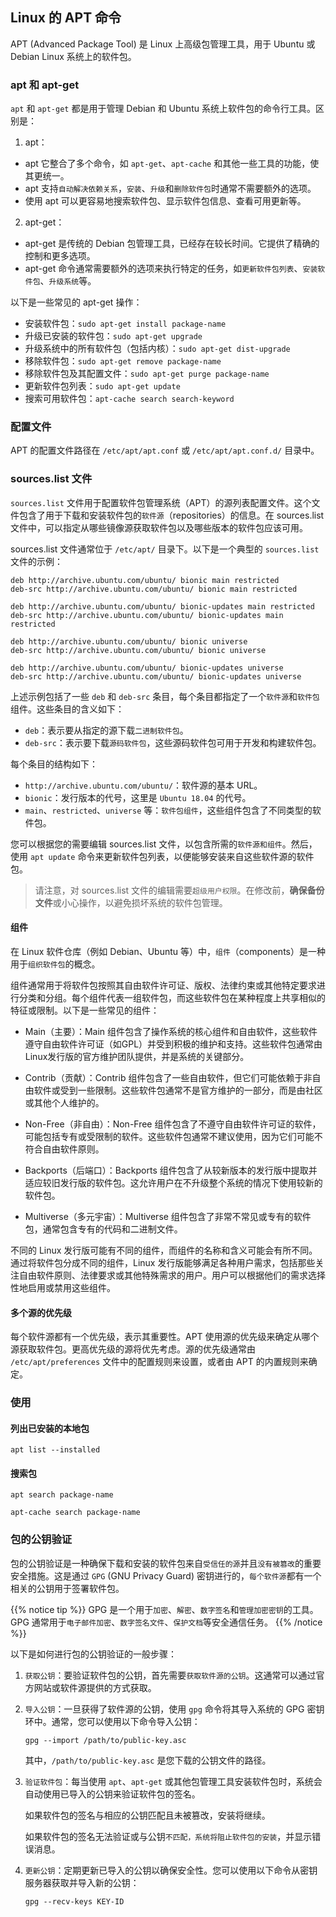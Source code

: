 ## Linux 的 APT 命令 
APT (Advanced Package Tool) 是 Linux 上高级包管理工具，用于 Ubuntu 或 Debian Linux 系统上的软件包。

### apt 和 apt-get

`apt` 和 `apt-get` 都是用于管理 Debian 和 Ubuntu 系统上软件包的命令行工具。区别是：

1. apt：

* apt 它整合了多个命令，如 `apt-get`、`apt-cache` 和其他一些工具的功能，使其更统一。
* apt 支持`自动解决依赖关系`，`安装`、`升级`和`删除软件包`时通常不需要额外的选项。
* 使用 apt 可以更容易地搜索软件包、显示软件包信息、查看可用更新等。

2. apt-get：

* apt-get 是传统的 Debian 包管理工具，已经存在较长时间。它提供了精确的控制和更多选项。
* apt-get 命令通常需要额外的选项来执行特定的任务，如`更新软件包列表`、`安装软件包`、`升级系统`等。

以下是一些常见的 apt-get 操作：

* 安装软件包：`sudo apt-get install package-name`
* 升级已安装的软件包：`sudo apt-get upgrade`
* 升级系统中的所有软件包（包括内核）：`sudo apt-get dist-upgrade`
* 移除软件包：`sudo apt-get remove package-name`
* 移除软件包及其配置文件：`sudo apt-get purge package-name`
* 更新软件包列表：`sudo apt-get update`
* 搜索可用软件包：`apt-cache search search-keyword`

### 配置文件

APT 的配置文件路径在 `/etc/apt/apt.conf` 或 `/etc/apt/apt.conf.d/` 目录中。

### sources.list 文件

`sources.list` 文件用于配置软件包管理系统（APT）的源列表配置文件。这个文件包含了用于下载和安装软件包的`软件源`（repositories）的信息。在 sources.list 文件中，可以指定从哪些镜像源获取软件包以及哪些版本的软件包应该可用。

sources.list 文件通常位于 `/etc/apt/` 目录下。以下是一个典型的 `sources.list` 文件的示例：

``` text
deb http://archive.ubuntu.com/ubuntu/ bionic main restricted
deb-src http://archive.ubuntu.com/ubuntu/ bionic main restricted

deb http://archive.ubuntu.com/ubuntu/ bionic-updates main restricted
deb-src http://archive.ubuntu.com/ubuntu/ bionic-updates main restricted

deb http://archive.ubuntu.com/ubuntu/ bionic universe
deb-src http://archive.ubuntu.com/ubuntu/ bionic universe

deb http://archive.ubuntu.com/ubuntu/ bionic-updates universe
deb-src http://archive.ubuntu.com/ubuntu/ bionic-updates universe

```

上述示例包括了一些 `deb` 和 `deb-src` 条目，每个条目都指定了一个`软件源`和`软件包`组件。这些条目的含义如下：

* `deb`：表示要从指定的源下载`二进制软件包`。
* `deb-src`：表示要下载`源码软件包`，这些源码软件包可用于开发和构建软件包。

每个条目的结构如下：

* `http://archive.ubuntu.com/ubuntu/`：软件源的基本 URL。
* `bionic`：发行版本的代号，这里是 `Ubuntu 18.04` 的代号。
* `main`、`restricted`、`universe` 等：`软件包组件`，这些组件包含了不同类型的软件包。

您可以根据您的需要编辑 sources.list 文件，以包含所需的`软件源和组件`。然后，使用 `apt update` 命令来更新软件包列表，以便能够安装来自这些软件源的软件包。

> 请注意，对 sources.list 文件的编辑需要`超级用户权限`。在修改前，**确保备份文件**或小心操作，以避免损坏系统的软件包管理。

#### 组件

在 Linux 软件仓库（例如 Debian、Ubuntu 等）中，`组件`（components）是一种用于`组织软件包`的概念。

组件通常用于将软件包按照其自由软件许可证、版权、法律约束或其他特定要求进行分类和分组。每个组件代表一组软件包，而这些软件包在某种程度上共享相似的特征或限制。以下是一些常见的组件：

* Main（主要）：Main 组件包含了操作系统的核心组件和自由软件，这些软件遵守自由软件许可证（如GPL）并受到积极的维护和支持。这些软件包通常由Linux发行版的官方维护团队提供，并是系统的关键部分。

* Contrib（贡献）：Contrib 组件包含了一些自由软件，但它们可能依赖于非自由软件或受到一些限制。这些软件包通常不是官方维护的一部分，而是由社区或其他个人维护的。

* Non-Free（非自由）：Non-Free 组件包含了不遵守自由软件许可证的软件，可能包括专有或受限制的软件。这些软件包通常不建议使用，因为它们可能不符合自由软件原则。

* Backports（后端口）：Backports 组件包含了从较新版本的发行版中提取并适应较旧发行版的软件包。这允许用户在不升级整个系统的情况下使用较新的软件包。

* Multiverse（多元宇宙）：Multiverse 组件包含了非常不常见或专有的软件包，通常包含专有的代码和二进制文件。

不同的 Linux 发行版可能有不同的组件，而组件的名称和含义可能会有所不同。通过将软件包分成不同的组件，Linux 发行版能够满足各种用户需求，包括那些关注自由软件原则、法律要求或其他特殊需求的用户。用户可以根据他们的需求选择性地启用或禁用这些组件。

#### 多个源的优先级

每个软件源都有一个优先级，表示其重要性。APT 使用源的优先级来确定从哪个源获取软件包。更高优先级的源将优先考虑。源的优先级通常由 `/etc/apt/preferences` 文件中的配置规则来设置，或者由 APT 的内置规则来确定。

### 使用

#### 列出已安装的本地包

``` shell
apt list --installed
```

#### 搜索包

``` shell
apt search package-name
```

``` shell
apt-cache search package-name
```

### 包的公钥验证

包的公钥验证是一种确保下载和安装的软件包来自`受信任的源`并且`没有被篡改`的重要安全措施。这是通过 `GPG` (GNU Privacy Guard) 密钥进行的，`每个软件源`都有一个相关的公钥用于签署软件包。

{{% notice tip %}}
GPG 是一个用于`加密`、`解密`、`数字签名`和`管理加密密钥`的工具。GPG 通常用于`电子邮件加密`、`数字签名文件`、`保护文档`等安全通信任务。
{{% /notice %}}

以下是如何进行包的公钥验证的一般步骤：

1. `获取公钥`：要验证软件包的公钥，首先需要`获取软件源的公钥`。这通常可以通过官方网站或软件源提供的方式获取。
2. `导入公钥`：一旦获得了软件源的公钥，使用 `gpg` 命令将其导入系统的 GPG 密钥环中。通常，您可以使用以下命令导入公钥：
  
    ``` shell
    gpg --import /path/to/public-key.asc
    ```

    其中，`/path/to/public-key.asc` 是您下载的公钥文件的路径。

3. `验证软件包`：每当使用 `apt`、`apt-get` 或其他包管理工具安装软件包时，系统会自动使用已导入的公钥来验证软件包的签名。

    如果软件包的签名与相应的公钥匹配且未被篡改，安装将继续。

    如果软件包的签名无法验证或与公钥`不匹配，系统将阻止软件包的安装`，并显示错误消息。

4. `更新公钥`：定期更新已导入的公钥以确保安全性。您可以使用以下命令从密钥服务器获取并导入新的公钥：

   ``` shell
   gpg --recv-keys KEY-ID
   ```
